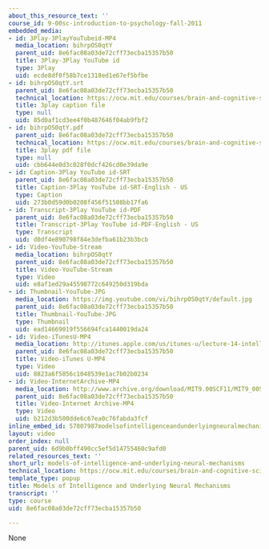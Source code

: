 ```yaml
---
about_this_resource_text: ''
course_id: 9-00sc-introduction-to-psychology-fall-2011
embedded_media:
- id: 3Play-3PlayYouTubeid-MP4
  media_location: bihrpOS0qtY
  parent_uid: 8e6fac08a03de72cff73ecba15357b50
  title: 3Play-3Play YouTube id
  type: 3Play
  uid: ecde8df0f58b7ce1318ed1e67ef5bfbe
- id: bihrpOS0qtY.srt
  parent_uid: 8e6fac08a03de72cff73ecba15357b50
  technical_location: https://ocw.mit.edu/courses/brain-and-cognitive-sciences/9-00sc-introduction-to-psychology-fall-2011/intelligence/models-of-intelligence-and-underlying-neural-mechanisms/bihrpOS0qtY.srt
  title: 3play caption file
  type: null
  uid: 85d0af1cd3ee4f0b487646f04ab9fbf2
- id: bihrpOS0qtY.pdf
  parent_uid: 8e6fac08a03de72cff73ecba15357b50
  technical_location: https://ocw.mit.edu/courses/brain-and-cognitive-sciences/9-00sc-introduction-to-psychology-fall-2011/intelligence/models-of-intelligence-and-underlying-neural-mechanisms/bihrpOS0qtY.pdf
  title: 3play pdf file
  type: null
  uid: cbb644e0d3c028f0dcf426cd0e39da9e
- id: Caption-3Play YouTube id-SRT
  parent_uid: 8e6fac08a03de72cff73ecba15357b50
  title: Caption-3Play YouTube id-SRT-English - US
  type: Caption
  uid: 273b0d59d0b0208f456f51508bb17fa6
- id: Transcript-3Play YouTube id-PDF
  parent_uid: 8e6fac08a03de72cff73ecba15357b50
  title: Transcript-3Play YouTube id-PDF-English - US
  type: Transcript
  uid: d0df4e890798f84e3defba61b23b3bcb
- id: Video-YouTube-Stream
  media_location: bihrpOS0qtY
  parent_uid: 8e6fac08a03de72cff73ecba15357b50
  title: Video-YouTube-Stream
  type: Video
  uid: e8af1ed29a45598772c649250d319bda
- id: Thumbnail-YouTube-JPG
  media_location: https://img.youtube.com/vi/bihrpOS0qtY/default.jpg
  parent_uid: 8e6fac08a03de72cff73ecba15357b50
  title: Thumbnail-YouTube-JPG
  type: Thumbnail
  uid: ead14669019f556694fca1440019da24
- id: Video-iTunesU-MP4
  media_location: http://itunes.apple.com/us/itunes-u/lecture-14-intelligence/id501335817?i=112593500
  parent_uid: 8e6fac08a03de72cff73ecba15357b50
  title: Video-iTunes U-MP4
  type: Video
  uid: 8823a6f5856c1048539e1ac7b02b0234
- id: Video-InternetArchive-MP4
  media_location: http://www.archive.org/download/MIT9.00SCF11/MIT9_00SCF11_lec14_300k.mp4
  parent_uid: 8e6fac08a03de72cff73ecba15357b50
  title: Video-Internet Archive-MP4
  type: Video
  uid: b212d3b500dde6c67ea0c76fabda3fcf
inline_embed_id: 57807987modelsofintelligenceandunderlyingneuralmechanisms75515310
layout: video
order_index: null
parent_uid: 6d9b0bff490cc5ef5d14755460c9afd0
related_resources_text: ''
short_url: models-of-intelligence-and-underlying-neural-mechanisms
technical_location: https://ocw.mit.edu/courses/brain-and-cognitive-sciences/9-00sc-introduction-to-psychology-fall-2011/intelligence/models-of-intelligence-and-underlying-neural-mechanisms
template_type: popup
title: Models of Intelligence and Underlying Neural Mechanisms
transcript: ''
type: course
uid: 8e6fac08a03de72cff73ecba15357b50

---
```

None